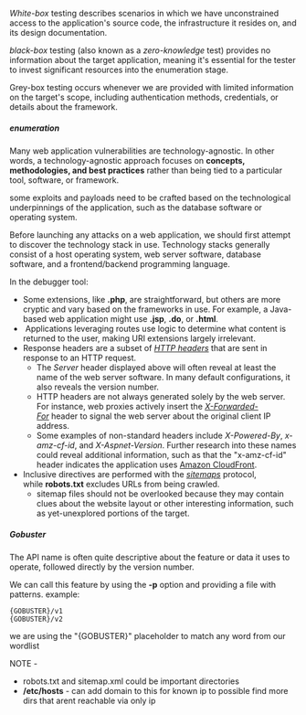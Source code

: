 _White-box_ testing describes scenarios in which we have unconstrained access to the application's source code, the infrastructure it resides on, and its design documentation.

_black-box_ testing (also known as a _zero-knowledge_ test) provides no information about the target application, meaning it's essential for the tester to invest significant resources into the enumeration stage.

Grey-box testing occurs whenever we are provided with limited information on the target's scope, including authentication methods, credentials, or details about the framework.

##### enumeration

Many web application vulnerabilities are technology-agnostic. In other words, a technology-agnostic approach focuses on **concepts, methodologies, and best practices** rather than being tied to a particular tool, software, or framework.

some exploits and payloads need to be crafted based on the technological underpinnings of the application, such as the database software or operating system.

Before launching any attacks on a web application, we should first attempt to discover the technology stack in use. Technology stacks generally consist of a host operating system, web server software, database software, and a frontend/backend programming language.

In the debugger tool:

- Some extensions, like **.php**, are straightforward, but others are more cryptic and vary based on the frameworks in use. For example, a Java-based web application might use **.jsp**, **.do**, or **.html**.
-  Applications leveraging routes use logic to determine what content is returned to the user, making URI extensions largely irrelevant.
- Response headers are a subset of [_HTTP headers_](https://developer.mozilla.org/en-US/docs/Web/HTTP/Headers) that are sent in response to an HTTP request.
	- The _Server_ header displayed above will often reveal at least the name of the web server software. In many default configurations, it also reveals the version number.
	- HTTP headers are not always generated solely by the web server. For instance, web proxies actively insert the [_X-Forwarded-For_](https://developer.mozilla.org/en-US/docs/Web/HTTP/Headers/X-Forwarded-For) header to signal the web server about the original client IP address.
	- Some examples of non-standard headers include _X-Powered-By_, _x-amz-cf-id_, and _X-Aspnet-Version_. Further research into these names could reveal additional information, such as that the "x-amz-cf-id" header indicates the application uses [Amazon CloudFront](https://docs.aws.amazon.com/AmazonCloudFront/latest/DeveloperGuide/RequestAndResponseBehaviorCustomOrigin.html#request-custom-headers-behavior).
- Inclusive directives are performed with the [_sitemaps_](https://www.sitemaps.org/) protocol, while **robots.txt** excludes URLs from being crawled.
	- sitemap files should not be overlooked because they may contain clues about the website layout or other interesting information, such as yet-unexplored portions of the target.


##### Gobuster

The API name is often quite descriptive about the feature or data it uses to operate, followed directly by the version number.

We can call this feature by using the **-p** option and providing a file with patterns.
example:
```
{GOBUSTER}/v1
{GOBUSTER}/v2
```
we are using the "{GOBUSTER}" placeholder to match any word from our wordlist



NOTE -
- robots.txt and sitemap.xml could be important directories
- **/etc/hosts** - can add domain to this for known ip to possible find more dirs that arent reachable via only ip